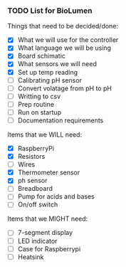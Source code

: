 ### TODO List for BioLumen

Things that need to be decided/done:

- [x] What we will use for the controller
- [x] What language we will be using
- [x] Board schimatic
- [x] What sensors we will need
- [x] Set up temp reading
- [ ] Calibrating pH sensor
- [ ] Convert volatage from pH to pH
- [ ] Writting to csv
- [ ] Prep routine
- [ ] Run on startup
- [ ] Documentation requirements

Items that we WILL need:
- [x] RaspberryPi
- [x] Resistors
- [ ] Wires
- [x] Thermometer sensor
- [x] ph sensor
- [ ] Breadboard
- [ ] Pump for acids and bases
- [ ] On/off switch

Items that we MIGHT need:
- [ ] 7-segment display
- [ ] LED indicator 
- [ ] Case for Raspberrypi
- [ ] Heatsink
